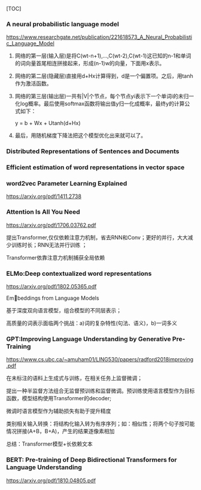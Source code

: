 [TOC]



### A neural probabilistic language model

https://www.researchgate.net/publication/221618573_A_Neural_Probabilistic_Language_Model



1. 网络的第一层(输入层)是将C(wt-n+1),...,C(wt-2),C(wt-1)这已知的n-1和单词的词向量首尾相连拼接起来，形成(n-1)w的向量，下面用x表示。

2. 网络的第二层(隐藏层)直接用d+Hx计算得到，d是一个偏置项。之后，用tanh作为激活函数。

3. 网络的第三层(输出层)一共有|V|个节点，每个节点yi表示下一个单词i的未归一化log概率。最后使用softmax函数将输出值y归一化成概率，最终y的计算公式如下：

    y = b + Wx + Utanh(d+Hx)

4. 最后，用随机梯度下降法把这个模型优化出来就可以了。





### Distributed Representations of Sentences and Documents



### Efficient estimation of word representations in vector space



### word2vec Parameter Learning Explained

https://arxiv.org/pdf/1411.2738





### Attention Is All You Need

<https://arxiv.org/pdf/1706.03762.pdf>

提出Transformer,仅仅依赖注意力机制，省去RNN和Conv；更好的并行，大大减少训练时长；RNN无法并行训练	；

Transformer依靠注意力机制捕获全局依赖





### ELMo:Deep contextualized word representations

<https://arxiv.org/pdf/1802.05365.pdf>

Embeddings from Language Models

基于深度双向语言模型，组合模型的不同层表示；

高质量的词表示面临两个挑战：a)词的复杂特性(句法、语义)，b)一词多义



### GPT:Improving Language Understanding by Generative Pre-Training

<https://www.cs.ubc.ca/~amuham01/LING530/papers/radford2018improving.pdf>

在未标注的语料上生成式与训练，在相关任务上监督微调；

提出一种半监督方法组合无监督预训练和监督微调。预训练使用语言模型作为目标函数，模型结构使用Transformer的decoder;

微调时语言模型作为辅助损失有助于提升精度

类别相关输入转换：将结构化输入转为有序序列；如：相似性；将两个句子按可能情况拼接(A+B，B+A)，产生的结果逐像素相加



总结：Transformer模型+长依赖文本





### BERT: Pre-training of Deep Bidirectional Transformers for Language Understanding

https://arxiv.org/pdf/1810.04805.pdf



 

 

 

 

 